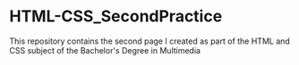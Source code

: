 # HTML-CSS_SecondPractice
This repository contains the second page I created as part of the HTML and CSS subject of the Bachelor's Degree in Multimedia

